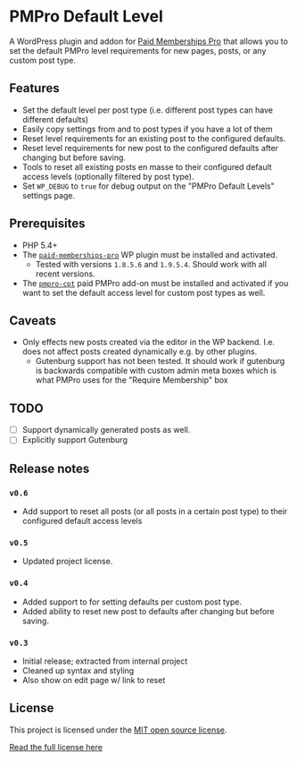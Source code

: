 # PMPro Default Level

A WordPress plugin and addon for [Paid Memberships Pro](https://paidmembershipspro.com/) that allows you to
set the default PMPro level requirements for new pages, posts, or any custom post type.

## Features

 - Set the default level per post type (i.e. different post types can have different defaults)
 - Easily copy settings from and to post types if you have a lot of them
 - Reset level requirements for an existing post to the configured defaults.
 - Reset level requirements for new post to the configured defaults after changing but before saving.
 - Tools to reset all existing posts en masse to their configured default access levels (optionally filtered by
   post type).
 - Set `WP_DEBUG` to `true` for debug output on the "PMPro Default Levels" settings page.

## Prerequisites

 - PHP 5.4+
 - The [`paid-memberships-pro`](https://paidmembershipspro.com/) WP plugin must be installed and activated.
    - Tested with versions `1.8.5.6` and `1.9.5.4`. Should work with all recent versions.
 - The [`pmpro-cpt`](https://www.paidmembershipspro.com/add-ons/custom-post-type-membership-access/) paid PMPro
   add-on must be installed and activated if you want to set the default access level for custom post types as
   well.

## Caveats

 - Only effects new posts created via the editor in the WP backend. I.e. does not affect posts created
   dynamically e.g. by other plugins.
    - Gutenburg support has not been tested. It should work if gutenburg is backwards compatible with custom
      admin meta boxes which is what PMPro uses for the "Require Membership" box

## TODO

 - [ ] Support dynamically generated posts as well.
 - [ ] Explicitly support Gutenburg

## Release notes

### `v0.6`

 - Add support to reset all posts (or all posts in a certain post type) to their configured default access levels

### `v0.5`

 - Updated project license.

### `v0.4`

 - Added support to for setting defaults per custom post type.
 - Added ability to reset new post to defaults after changing but before saving.

### `v0.3`

 - Initial release; extracted from internal project
 - Cleaned up syntax and styling
 - Also show on edit page w/ link to reset

## License

This project is licensed under the [MIT open source license](https://opensource.org/licenses/MIT).

[Read the full license here](./LICENSE)
